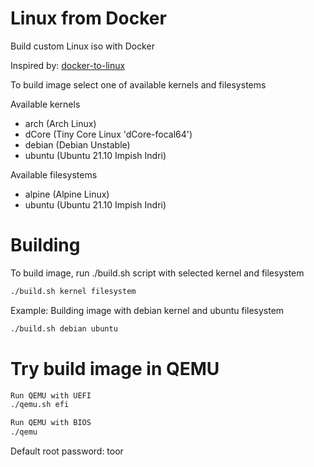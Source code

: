 # Linux from Docker
Build custom Linux iso with Docker

Inspired by: [docker-to-linux](https://github.com/iximiuz/docker-to-linux)

To build image select one of available kernels and filesystems

Available kernels
* arch   (Arch Linux)
* dCore  (Tiny Core Linux 'dCore-focal64')
* debian (Debian Unstable)
* ubuntu (Ubuntu 21.10 Impish Indri)

Available filesystems
* alpine (Alpine Linux)
* ubuntu (Ubuntu 21.10 Impish Indri)

# Building

To build image, run ./build.sh script with selected kernel and filesystem
```bash
./build.sh kernel filesystem
```
Example: Building image with debian kernel and ubuntu filesystem
```bash
./build.sh debian ubuntu
```

# Try build image in QEMU
```bash
Run QEMU with UEFI
./qemu.sh efi

Run QEMU with BIOS
./qemu
```
Default root password: toor

